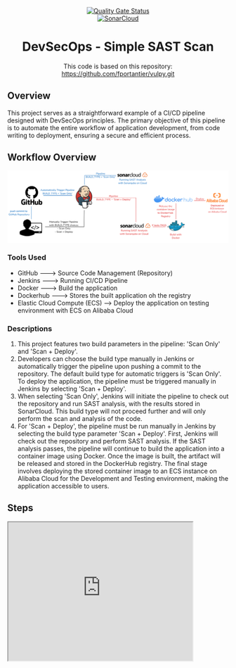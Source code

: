 <p align="center">
  <a href="https://sonarcloud.io/summary/new_code?id=demo-proj-omi">
    <img src="https://sonarcloud.io/api/project_badges/measure?project=demo-proj-omi&metric=alert_status" alt="Quality Gate Status" />
  </a>
  <br>
  <a href="https://sonarcloud.io/summary/new_code?id=demo-proj-omi">
    <img src="https://sonarcloud.io/images/project_badges/sonarcloud-white.svg" alt="SonarCloud" />
  </a>
</p>

<h1 align="center"> DevSecOps - Simple SAST Scan </h1>
<p align="center"> This code is based on this repository: <a href="https://github.com/fportantier/vulpy.git">https://github.com/fportantier/vulpy.git</a></p>

## Overview
This project serves as a straightforward example of a CI/CD pipeline designed with DevSecOps principles. The primary objective of this pipeline is to automate the entire workflow of application development, from code writing to deployment, ensuring a secure and efficient process.

## Workflow Overview
<img align="center" src="https://raw.githubusercontent.com/omidiyanto/vulpy-bad/refs/heads/master/IMAGES/Workflow%20Overview.png"></img>
<br>

### Tools Used
- GitHub ---> Source Code Management (Repository)
- Jenkins ---> Running CI/CD Pipeline
- Docker ---> Build the application
- Dockerhub ---> Stores the built application oh the registry
- Elastic Cloud Compute (ECS) --> Deploy the application on testing environment with ECS on Alibaba Cloud

### Descriptions
1. This project features two build parameters in the pipeline: 'Scan Only' and 'Scan + Deploy'.
2. Developers can choose the build type manually in Jenkins or automatically trigger the pipeline upon pushing a commit to the repository. The default build type for automatic triggers is 'Scan Only'. To deploy the application, the pipeline must be triggered manually in Jenkins by selecting 'Scan + Deploy'.
3. When selecting 'Scan Only', Jenkins will initiate the pipeline to check out the repository and run SAST analysis, with the results stored in SonarCloud. This build type will not proceed further and will only perform the scan and analysis of the code.
4. For 'Scan + Deploy', the pipeline must be run manually in Jenkins by selecting the build type parameter 'Scan + Deploy'. First, Jenkins will check out the repository and perform SAST analysis. If the SAST analysis passes, the pipeline will continue to build the application into a container image using Docker. Once the image is built, the artifact will be released and stored in the DockerHub registry. The final stage involves deploying the stored container image to an ECS instance on Alibaba Cloud for the Development and Testing environment, making the application accessible to users.

## Steps
<iframe width="420" height="315"
src="https://www.youtube.com/embed/j5D06xj7WN0?autoplay=1">
</iframe>
